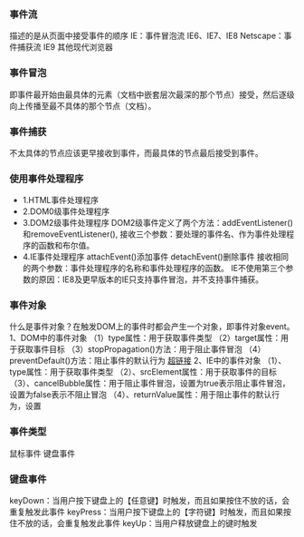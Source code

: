 ### 事件流
描述的是从页面中接受事件的顺序
IE：事件冒泡流 IE6、IE7、IE8
Netscape：事件捕获流 IE9 其他现代浏览器

### 事件冒泡
即事件最开始由最具体的元素（文档中嵌套层次最深的那个节点）接受，然后逐级向上传播至最不具体的那个节点（文档）。

### 事件捕获
不太具体的节点应该更早接收到事件，而最具体的节点最后接受到事件。

### 使用事件处理程序

* 1.HTML事件处理程序
* 2.DOM0级事件处理程序
* 3.DOM2级事件处理程序
DOM2级事件定义了两个方法：addEventListener()和removeEventListener(),
接收三个参数：要处理的事件名、作为事件处理程序的函数和布尔值。
* 4.IE事件处理程序
attachEvent()添加事件
detachEvent()删除事件
接收相同的两个参数：事件处理程序的名称和事件处理程序的函数。
IE不使用第三个参数的原因：IE8及更早版本的IE只支持事件冒泡，并不支持事件捕获。

### 事件对象
什么是事件对象？在触发DOM上的事件时都会产生一个对象，即事件对象event。
1、DOM中的事件对象
（1）type属性：用于获取事件类型
（2）target属性：用于获取事件目标
（3）stopPropagation()方法：用于阻止事件冒泡
（4）preventDefault()方法：阻止事件的默认行为
	<a href="#">超链接</a>
2、IE中的事件对象
（1）、type属性：用于获取事件类型
（2）、srcElement属性：用于获取事件的目标
（3）、cancelBubble属性：用于阻止事件冒泡，设置为true表示阻止事件冒泡，设置为false表示不阻止冒泡
（4）、returnValue属性：用于阻止事件的默认行为，设置

### 事件类型
鼠标事件
键盘事件

### 键盘事件
keyDown：当用户按下键盘上的【任意键】时触发，而且如果按住不放的话，会重复触发此事件
keyPress：当用户按下键盘上的【字符键】时触发，而且如果按住不放的话，会重复触发此事件
keyUp：当用户释放键盘上的键时触发






























